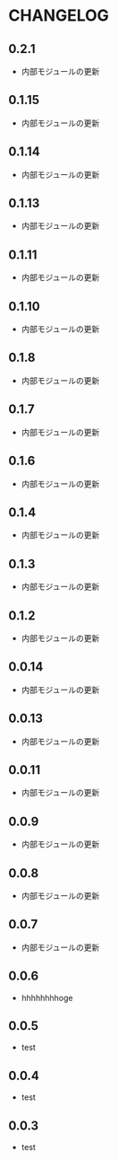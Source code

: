 # CHANGELOG

## 0.2.1
* 内部モジュールの更新

## 0.1.15
* 内部モジュールの更新

## 0.1.14
* 内部モジュールの更新

## 0.1.13
* 内部モジュールの更新

## 0.1.11
* 内部モジュールの更新

## 0.1.10
* 内部モジュールの更新

## 0.1.8
* 内部モジュールの更新

## 0.1.7
* 内部モジュールの更新

## 0.1.6
* 内部モジュールの更新

## 0.1.4
* 内部モジュールの更新

## 0.1.3
* 内部モジュールの更新

## 0.1.2
* 内部モジュールの更新

## 0.0.14
* 内部モジュールの更新

## 0.0.13
* 内部モジュールの更新

## 0.0.11
* 内部モジュールの更新

## 0.0.9
* 内部モジュールの更新

## 0.0.8
* 内部モジュールの更新

## 0.0.7
* 内部モジュールの更新

## 0.0.6
* hhhhhhhhoge

## 0.0.5
- test

## 0.0.4
- test

## 0.0.3
- test